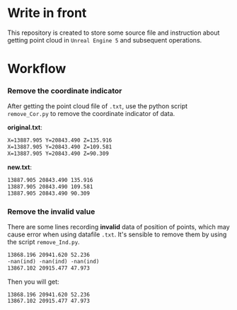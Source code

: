 # Write in front
This repository is created to store some source file and instruction about getting point cloud in `Unreal Engine 5` and subsequent operations.

# Workflow
### Remove the coordinate indicator
After getting the point cloud file of `.txt`, use the python script `remove_Cor.py` to remove the coordinate indicator of data.

**original.txt**:
```txt
X=13887.905 Y=20843.490 Z=135.916
X=13887.905 Y=20843.490 Z=109.581
X=13887.905 Y=20843.490 Z=90.309
```
**new.txt**:
```txt
13887.905 20843.490 135.916
13887.905 20843.490 109.581
13887.905 20843.490 90.309
```
### Remove the invalid value 
There are some lines recording **invalid** data of position of points, which may cause error when using datafile `.txt`. It's sensible to remove them by using the script `remove_Ind.py`.
```txt
13868.196 20941.620 52.236
-nan(ind) -nan(ind) -nan(ind)
13867.102 20915.477 47.973
```
Then you will get:
```txt
13868.196 20941.620 52.236
13867.102 20915.477 47.973
```
